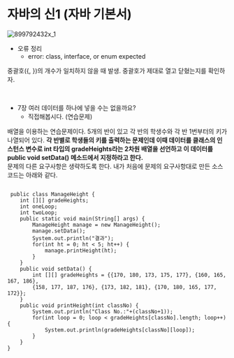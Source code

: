 # 자바의 신1 (자바 기본서)
![899792432x_1](https://user-images.githubusercontent.com/52964052/91174549-63ef1400-e71a-11ea-90e7-c92698c797b4.jpg)
- 오류 정리
  -  error: class, interface, or enum expected <br>
 <p> 중괄호({, })의 개수가 일치하지 않을 때 발생. 중괄호가 제대로 열고 닫혔는지를 확인하자. </p>
 <br>
 
 
- 7장 여러 데이터를 하나에 넣을 수는 없을까요?
  - 직접해봅시다. (연습문제)
<p> 배열을 이용하는 연습문제이다. 5개의 반이 있고 각 반의 학생수와 각 반 1번부터의 키가 나열되어 있다. <strong>각 반별로 학생들의 키를 출력하는 문제인데 이때 데이터를 클래스의 인스턴스 변수로 int 타입의 gradeHeights라는 2차원 배열을 선언하고 이 데이터를 public void setData() 메소드에서 지정하라고 한다. </strong> <br>
문제의 다른 요구사항은 생략하도록 한다. 내가 처음에 문제의 요구사항대로 만든 소스코드는 아래와 같다. <br>
<pre>
<code>
 public class ManageHeight {
    int [][] gradeHeights;
    int oneLoop;
    int twoLoop;
    public static void main(String[] args) {
        ManageHeight manage = new ManageHeight();
        manage.setData();
        System.out.println("결과");
        for(int ht = 0; ht < 5; ht++) {
            manage.printHeight(ht);
        }
    }
    public void setData() {
        int [][] gradeHeights = {{170, 180, 173, 175, 177}, {160, 165, 167, 186}, 
        {158, 177, 187, 176}, {173, 182, 181}, {170, 180, 165, 177, 172}};
    }
    public void printHeight(int classNo) {
        System.out.println("Class No.:"+(classNo+1));
        for(int loop = 0; loop < gradeHeights[classNo].length; loop++) {
            System.out.println(gradeHeights[classNo][loop]);
        }
    }
}
</code>
</pre>

